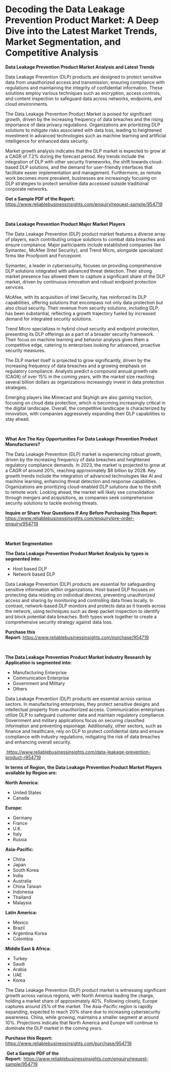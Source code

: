 <p><h1>Decoding the Data Leakage Prevention Product Market: A Deep Dive into the Latest Market Trends, Market Segmentation, and Competitive Analysis</h1></p><p><strong>Data Leakage Prevention Product Market Analysis and Latest Trends</strong></p>
<p><p>Data Leakage Prevention (DLP) products are designed to protect sensitive data from unauthorized access and transmission, ensuring compliance with regulations and maintaining the integrity of confidential information. These solutions employ various techniques such as encryption, access controls, and content inspection to safeguard data across networks, endpoints, and cloud environments.</p><p>The Data Leakage Prevention Product Market is poised for significant growth, driven by the increasing frequency of data breaches and the rising importance of data privacy regulations. Organizations are prioritizing DLP solutions to mitigate risks associated with data loss, leading to heightened investment in advanced technologies such as machine learning and artificial intelligence for enhanced data security. </p><p>Market growth analysis indicates that the DLP market is expected to grow at a CAGR of 7.2% during the forecast period. Key trends include the integration of DLP with other security frameworks, the shift towards cloud-based DLP solutions, and the demand for user-friendly interfaces that facilitate easier implementation and management. Furthermore, as remote work becomes more prevalent, businesses are increasingly focusing on DLP strategies to protect sensitive data accessed outside traditional corporate networks.</p></p>
<p><strong>Get a Sample PDF of the Report:&nbsp;</strong> <a href="https://www.reliablebusinessinsights.com/enquiry/request-sample/954719?utm_campaign=3055&utm_medium=2&utm_source=Github&utm_content=ia&utm_term=18042025&utm_id=data-leakage-prevention-product">https://www.reliablebusinessinsights.com/enquiry/request-sample/954719</a></p>
<p>&nbsp;</p>
<p><strong>Data Leakage Prevention Product Major Market Players</strong></p>
<p><p>The Data Leakage Prevention (DLP) product market features a diverse array of players, each contributing unique solutions to combat data breaches and ensure compliance. Major participants include established companies like Symantec, McAfee (Intel Security), and Trend Micro, alongside specialized firms like Proofpoint and Forcepoint.</p><p>Symantec, a leader in cybersecurity, focuses on providing comprehensive DLP solutions integrated with advanced threat detection. Their strong market presence has allowed them to capture a significant share of the DLP market, driven by continuous innovation and robust endpoint protection services.</p><p>McAfee, with its acquisition of Intel Security, has reinforced its DLP capabilities, offering solutions that encompass not only data protection but also cloud security. Their revenue from security solutions, including DLP, has been substantial, reflecting a growth trajectory fueled by increased demand for integrated security solutions.</p><p>Trend Micro specializes in hybrid cloud security and endpoint protection, presenting its DLP offerings as a part of a broader security framework. Their focus on machine learning and behavior analysis gives them a competitive edge, catering to enterprises looking for advanced, proactive security measures.</p><p>The DLP market itself is projected to grow significantly, driven by the increasing frequency of data breaches and a growing emphasis on regulatory compliance. Analysts predict a compound annual growth rate (CAGR) of over 15% in the coming years, with the market size reaching several billion dollars as organizations increasingly invest in data protection strategies.</p><p>Emerging players like Mimecast and Skyhigh are also gaining traction, focusing on cloud data protection, which is becoming increasingly critical in the digital landscape. Overall, the competitive landscape is characterized by innovation, with companies aggressively expanding their DLP capabilities to stay ahead.</p></p>
<p>&nbsp;</p>
<p><strong>What Are The Key Opportunities For Data Leakage Prevention Product Manufacturers?</strong></p>
<p><p>The Data Leakage Prevention (DLP) market is experiencing robust growth, driven by the increasing frequency of data breaches and heightened regulatory compliance demands. In 2023, the market is projected to grow at a CAGR of around 20%, reaching approximately $8 billion by 2028. Key growth trends include the integration of advanced technologies like AI and machine learning, enhancing threat detection and response capabilities. Organizations are prioritizing cloud-enabled DLP solutions due to the shift to remote work. Looking ahead, the market will likely see consolidation through mergers and acquisitions, as companies seek comprehensive security solutions to tackle evolving threats.</p></p>
<p><strong>Inquire or Share Your Questions If Any Before Purchasing This Report:</strong> <a href="https://www.reliablebusinessinsights.com/enquiry/pre-order-enquiry/954719?utm_campaign=3055&utm_medium=2&utm_source=Github&utm_content=ia&utm_term=18042025&utm_id=data-leakage-prevention-product">https://www.reliablebusinessinsights.com/enquiry/pre-order-enquiry/954719</a></p>
<p>&nbsp;</p>
<p><strong>Market Segmentation</strong></p>
<p><strong>The Data Leakage Prevention Product Market Analysis by types is segmented into:</strong></p>
<p><ul><li>Host based DLP</li><li>Network based DLP</li></ul></p>
<p><p>Data Leakage Prevention (DLP) products are essential for safeguarding sensitive information within organizations. Host-based DLP focuses on protecting data residing on individual devices, preventing unauthorized access and sharing by monitoring and controlling data flows locally. In contrast, network-based DLP monitors and protects data as it travels across the network, using techniques such as deep packet inspection to identify and block potential data breaches. Both types work together to create a comprehensive security strategy against data loss.</p></p>
<p><strong>Purchase this Report:&nbsp;</strong><a href="https://www.reliablebusinessinsights.com/purchase/954719?utm_campaign=3055&utm_medium=2&utm_source=Github&utm_content=ia&utm_term=18042025&utm_id=data-leakage-prevention-product">https://www.reliablebusinessinsights.com/purchase/954719</a></p>
<p>&nbsp;</p>
<p><strong>The Data Leakage Prevention Product Market Industry Research by Application is segmented into:</strong></p>
<p><ul><li>Manufacturing Enterprise</li><li>Communication Enterprise</li><li>Government and Military</li><li>Others</li></ul></p>
<p><p>Data Leakage Prevention (DLP) products are essential across various sectors. In manufacturing enterprises, they protect sensitive designs and intellectual property from unauthorized access. Communication enterprises utilize DLP to safeguard customer data and maintain regulatory compliance. Government and military applications focus on securing classified information and preventing espionage. Additionally, other sectors, such as finance and healthcare, rely on DLP to protect confidential data and ensure compliance with industry regulations, mitigating the risk of data breaches and enhancing overall security.</p></p>
<p><a href="https://www.reliablebusinessinsights.com/data-leakage-prevention-product-r954719?utm_campaign=3055&utm_medium=2&utm_source=Github&utm_content=ia&utm_term=18042025&utm_id=data-leakage-prevention-product">&nbsp;https://www.reliablebusinessinsights.com/data-leakage-prevention-product-r954719</a></p>
<p><strong>In terms of Region, the Data Leakage Prevention Product Market Players available by Region are:</strong></p>
<p>
    <p> <strong> North America: </strong>
        <ul>
            <li>United States</li>
            <li>Canada</li>
        </ul>
        </p> 
    <p> <strong> Europe: </strong>
        <ul>
            <li>Germany</li>
            <li>France</li>
            <li>U.K.</li>
            <li>Italy</li>
            <li>Russia</li>
        </ul>
        </p> 
    <p> <strong> Asia-Pacific: </strong>
        <ul>
            <li>China</li>
            <li>Japan</li>
            <li>South Korea</li>
            <li>India</li>
            <li>Australia</li>
            <li>China Taiwan</li>
            <li>Indonesia</li>
            <li>Thailand</li>
            <li>Malaysia</li>
        </ul>
        </p> 
    <p> <strong> Latin America: </strong>
        <ul>
            <li>Mexico</li>
            <li>Brazil</li>
            <li>Argentina Korea</li>
            <li>Colombia</li>
        </ul>
        </p> 
    <p> <strong> Middle East & Africa: </strong>
        <ul>
            <li>Turkey</li>
            <li>Saudi</li>
            <li>Arabia</li>
            <li>UAE</li>
            <li>Korea</li>
        </ul>
    </p>
    </p>
<p><p>The Data Leakage Prevention (DLP) product market is witnessing significant growth across various regions, with North America leading the charge, holding a market share of approximately 40%. Following closely, Europe captures around 25% of the market. The Asia-Pacific region is rapidly expanding, expected to reach 20% share due to increasing cybersecurity awareness. China, while growing, maintains a smaller segment at around 10%. Projections indicate that North America and Europe will continue to dominate the DLP market in the coming years.</p></p>
<p><strong>Purchase this Report: </strong><a href="https://www.reliablebusinessinsights.com/purchase/954719?utm_campaign=3055&utm_medium=2&utm_source=Github&utm_content=ia&utm_term=18042025&utm_id=data-leakage-prevention-product">https://www.reliablebusinessinsights.com/purchase/954719</a></p>
<p>&nbsp;<strong>Get a Sample PDF of the Report:&nbsp;&nbsp;</strong><a href="https://www.reliablebusinessinsights.com/enquiry/request-sample/954719?utm_campaign=3055&utm_medium=2&utm_source=Github&utm_content=ia&utm_term=18042025&utm_id=data-leakage-prevention-product">https://www.reliablebusinessinsights.com/enquiry/request-sample/954719</a></p>
<p><strong></strong></p>
<p><p></p><p></p><p></p></p>